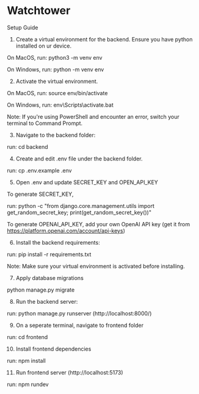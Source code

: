 # Watchtower

Setup Guide

1) Create a virtual environment for the backend. Ensure you have python installed on ur device.

On MacOS, run: python3 -m venv env

On Windows, run: python -m venv env

2) Activate the virtual environment.
   
On MacOS, run: source env/bin/activate

On Windows, run: env\Scripts\activate.bat

Note: If you're using PowerShell and encounter an error, switch your terminal to Command Prompt.

3) Navigate to the backend folder:
   
run: cd backend

4) Create and edit .env file under the backend folder.

run: cp .env.example .env

5) Open .env and update SECRET_KEY and OPEN_API_KEY

To generate SECRET_KEY, 

run: python -c "from django.core.management.utils import get_random_secret_key; print(get_random_secret_key())"

To generate OPENAI_API_KEY, add your own OpenAI API key (get it from https://platform.openai.com/account/api-keys)

6) Install the backend requirements:
   
run: pip install -r requirements.txt

Note: Make sure your virtual environment is activated before installing.

7) Apply database migrations

python manage.py migrate


8) Run the backend server:
   
run: python manage.py runserver (http://localhost:8000/)

9) On a seperate terminal, navigate to frontend folder

run: cd frontend

10) Install frontend dependencies

run: npm install

11) Run frontend server (http://localhost:5173) 

run: npm rundev
